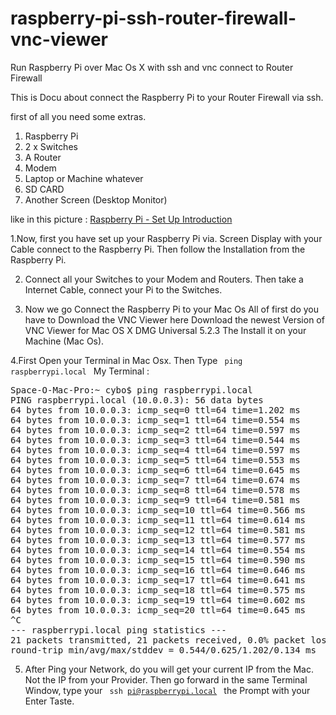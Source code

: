 # raspberry-pi-ssh-router-firewall-vnc-viewer
Run Raspberry Pi over Mac Os X with ssh and vnc connect to Router Firewall


This is Docu about connect the Raspberry Pi to your Router Firewall via ssh. 


first of all you need some extras. 

1. Raspberry Pi 
2. 2 x Switches 
3. A Router
4. Modem
5. Laptop or Machine whatever
6. SD CARD
7. Another Screen (Desktop Monitor)

like in this picture : <a href="https://instagram.com/p/8FvYS6zgnO/">Raspberry Pi - Set Up Introduction</a> 



1.Now, first you have set up your Raspberry Pi via. Screen Display with your Cable connect to the Raspberry Pi. 
Then follow the Installation from the Raspberry Pi. 

2. Connect all your Switches to your Modem and Routers. Then take a Internet Cable, connect your Pi to the Switches. 

3. Now we go Connect the Raspberry Pi to your Mac Os
All of first do you have to Download the VNC Viewer here Download the newest Version of VNC Viewer for Mac OS X DMG Universal 5.2.3 The Install it on your Machine (Mac Os).

4.First Open your Terminal in Mac Osx. Then Type <code> ping raspberrypi.local </code> 
My Terminal : 

<pre>
Space-O-Mac-Pro:~ cybo$ ping raspberrypi.local
PING raspberrypi.local (10.0.0.3): 56 data bytes
64 bytes from 10.0.0.3: icmp_seq=0 ttl=64 time=1.202 ms
64 bytes from 10.0.0.3: icmp_seq=1 ttl=64 time=0.554 ms
64 bytes from 10.0.0.3: icmp_seq=2 ttl=64 time=0.597 ms
64 bytes from 10.0.0.3: icmp_seq=3 ttl=64 time=0.544 ms
64 bytes from 10.0.0.3: icmp_seq=4 ttl=64 time=0.597 ms
64 bytes from 10.0.0.3: icmp_seq=5 ttl=64 time=0.553 ms
64 bytes from 10.0.0.3: icmp_seq=6 ttl=64 time=0.645 ms
64 bytes from 10.0.0.3: icmp_seq=7 ttl=64 time=0.674 ms
64 bytes from 10.0.0.3: icmp_seq=8 ttl=64 time=0.578 ms
64 bytes from 10.0.0.3: icmp_seq=9 ttl=64 time=0.581 ms
64 bytes from 10.0.0.3: icmp_seq=10 ttl=64 time=0.566 ms
64 bytes from 10.0.0.3: icmp_seq=11 ttl=64 time=0.614 ms
64 bytes from 10.0.0.3: icmp_seq=12 ttl=64 time=0.581 ms
64 bytes from 10.0.0.3: icmp_seq=13 ttl=64 time=0.577 ms
64 bytes from 10.0.0.3: icmp_seq=14 ttl=64 time=0.554 ms
64 bytes from 10.0.0.3: icmp_seq=15 ttl=64 time=0.590 ms
64 bytes from 10.0.0.3: icmp_seq=16 ttl=64 time=0.646 ms
64 bytes from 10.0.0.3: icmp_seq=17 ttl=64 time=0.641 ms
64 bytes from 10.0.0.3: icmp_seq=18 ttl=64 time=0.575 ms
64 bytes from 10.0.0.3: icmp_seq=19 ttl=64 time=0.602 ms
64 bytes from 10.0.0.3: icmp_seq=20 ttl=64 time=0.645 ms
^C
--- raspberrypi.local ping statistics ---
21 packets transmitted, 21 packets received, 0.0% packet loss
round-trip min/avg/max/stddev = 0.544/0.625/1.202/0.134 ms
</pre>


5. After Ping your Network, do you will get your current IP from the Mac. Not the IP from your Provider. Then go forward in the same Terminal Window, type your <code> ssh pi@raspberrypi.local </code> the Prompt with your Enter Taste.
